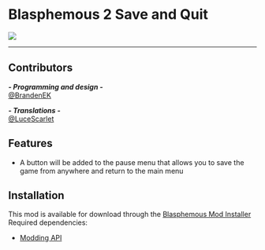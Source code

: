 # Blasphemous 2 Save and Quit

<img src="https://img.shields.io/github/downloads/BrandenEK/BlasII.SaveAndQuit/total?color=872124&style=for-the-badge">

---

## Contributors

***- Programming and design -*** <br>
[@BrandenEK](https://github.com/BrandenEK)

***- Translations -*** <br>
[@LuceScarlet](https://github.com/LuceScarlet)

## Features
- A button will be added to the pause menu that allows you to save the game from anywhere and return to the main menu

## Installation
This mod is available for download through the [Blasphemous Mod Installer](https://github.com/BrandenEK/Blasphemous.Modding.Installer) <br>
Required dependencies:
- [Modding API](https://github.com/BrandenEK/BlasII.ModdingAPI)
